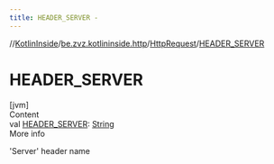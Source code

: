 ```yaml
---
title: HEADER_SERVER -
---
```

//[KotlinInside](../../index.md)/[be.zvz.kotlininside.http](../index.md)/[HttpRequest](index.md)/[HEADER_SERVER](-h-e-a-d-e-r_-s-e-r-v-e-r.md)



# HEADER_SERVER  
[jvm]  
Content  
val [HEADER_SERVER](-h-e-a-d-e-r_-s-e-r-v-e-r.md): [String](https://docs.oracle.com/javase/7/docs/api/java/lang/String.html)  
More info  


'Server' header name

  



